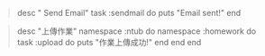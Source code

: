 > desc " Send Email"
> task :sendmail do 
> 	puts "Email sent!"
> end

> desc "上傳作業"
> namespace :ntub do
> 	namespace :homework do	
> 		task :upload do
> 			puts "作業上傳成功!"
> 		end
> 	end
> end
